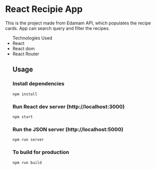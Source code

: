 # React Recipie App

This is the project made from Edamam API, which populates the recipe cards. App can search query and filter the recipes.

<ul> Technologies Used
  <li>React</li>
  <li>React dom</li>
  <li>React Router</li>

## Usage

### Install dependencies

```
npm install
```

### Run React dev server (http://localhost:3000)

```
npm start
```

### Run the JSON server (http://localhost:5000)

```
npm run server
```

### To build for production

```
npm run build
```
